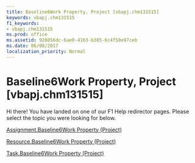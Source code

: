 ```yaml
---
title: Baseline6Work Property, Project [vbapj.chm131515]
keywords: vbapj.chm131515
f1_keywords:
- vbapj.chm131515
ms.prod: office
ms.assetid: 920856dc-6ae0-4163-b385-6c4f50e97ceb
ms.date: 06/08/2017
localization_priority: Normal
---
```



# Baseline6Work Property, Project [vbapj.chm131515]

Hi there! You have landed on one of our F1 Help redirector pages. Please select the topic you were looking for below.

[Assignment.Baseline6Work Property (Project)](http://msdn.microsoft.com/library/57952e9c-9cb9-e507-3788-266240974b93%28Office.15%29.aspx)

[Resource.Baseline6Work Property (Project)](http://msdn.microsoft.com/library/89f207b0-b559-0208-c938-8c470a4a2343%28Office.15%29.aspx)

[Task.Baseline6Work Property (Project)](http://msdn.microsoft.com/library/0ae4cabc-d80a-c101-483d-30876f10f810%28Office.15%29.aspx)

